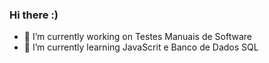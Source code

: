 ### Hi there :)
- 🔭 I’m currently working on Testes Manuais de Software
- 🌱 I’m currently learning JavaScrit e Banco de Dados SQL

